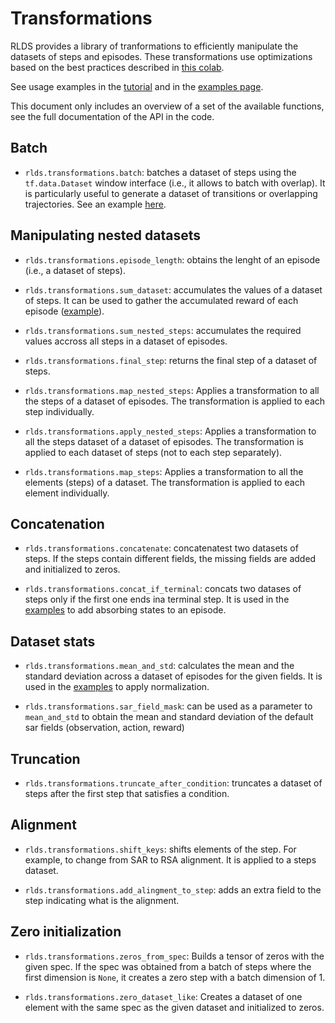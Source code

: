 # Transformations

RLDS provides a library of tranformations to efficiently manipulate the datasets
of steps and episodes. These transformations use optimizations based on the best
practices described in
[this colab](https://colab.research.google.com/github/google-research/rlds/blob/main/rlds/examples/rlds_performance.ipynb).

See usage examples in the
[tutorial](https://colab.research.google.com/github/google-research/rlds/blob/main/rlds/examples/rlds_tutorial.ipynb)
and in the [examples page](docs/examples.md).


This document only includes an overview of a set of the available functions, see
the full documentation of the API in the code.

## Batch

*   `rlds.transformations.batch`: batches a dataset of steps using the
    `tf.data.Dataset` window interface (i.e., it allows to batch with overlap).
    It is particularly useful to generate a dataset of transitions or
    overlapping trajectories. See an example
    [here](https://colab.research.google.com/github/google-research/rlds/blob/main/rlds/examples/rlds_tutorial.ipynb#scrollTo=TGT3YfzFOrBm).

## Manipulating nested datasets

*   `rlds.transformations.episode_length`: obtains the lenght of an episode
    (i.e., a dataset of steps).

*   `rlds.transformations.sum_dataset`: accumulates the values of a dataset of
    steps. It can be used to gather the accumulated reward of each episode
    ([example](https://colab.research.google.com/github/google-research/rlds/blob/main/rlds/examples/rlds_tutorial.ipynb#scrollTo=nblDjpJ6M1-u)).

*   `rlds.transformations.sum_nested_steps`: accumulates the required values
    accross all steps in a dataset of episodes.

*   `rlds.transformations.final_step`: returns the final step of a dataset of
    steps.

*   `rlds.transformations.map_nested_steps`: Applies a transformation to all the
    steps of a dataset of episodes. The transformation is applied to each step
    individually.

*   `rlds.transformations.apply_nested_steps`: Applies a transformation to all
    the steps dataset of a dataset of episodes. The transformation is applied to
    each dataset of steps (not to each step separately).

*   `rlds.transformations.map_steps`: Applies a transformation to all the
    elements (steps) of a dataset. The transformation is applied to each element
    individually.

## Concatenation

*   `rlds.transformations.concatenate`: concatenatest two datasets of steps. If
    the steps contain different fields, the missing fields are added and
    initialized to zeros.

*   `rlds.transformations.concat_if_terminal`: concats two datases of steps only
    if the first one ends ina terminal step. It is used in the
    [examples](https://colab.research.google.com/github/google-research/rlds/blob/main/rlds/examples/rlds_examples.ipynb#scrollTo=pWNhxwJzOUJv)
    to add absorbing states to an episode.

## Dataset stats

*   `rlds.transformations.mean_and_std`: calculates the mean and the standard
    deviation across a dataset of episodes for the given fields. It is used in
    the
    [examples](https://colab.research.google.com/github/google-research/rlds/blob/main/rlds/examples/rlds_tutorial.ipynb#scrollTo=Z0TITfo_4oZr)
    to apply normalization.

*   `rlds.transformations.sar_field_mask`: can be used as a parameter to
    `mean_and_std` to obtain the mean and standard deviation of the default sar
    fields (observation, action, reward)

## Truncation

*   `rlds.transformations.truncate_after_condition`: truncates a dataset of
    steps after the first step that satisfies a condition.

## Alignment

*   `rlds.transformations.shift_keys`: shifts elements of the step. For example,
    to change from SAR to RSA alignment. It is applied to a steps dataset.

*   `rlds.transformations.add_alingment_to_step`: adds an extra field to the
    step indicating what is the alignment.

## Zero initialization

*   `rlds.transformations.zeros_from_spec`: Builds a tensor of zeros with the
    given spec. If the spec was obtained from a batch of steps where the first
    dimension is `None`, it creates a zero step with a batch dimension of 1.

*   `rlds.transformations.zero_dataset_like`: Creates a dataset of one element
    with the same spec as the given dataset and initialized to zeros.
